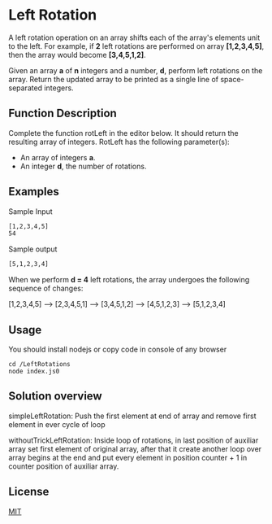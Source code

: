 # Left Rotation

A left rotation operation on an array shifts each of the array's elements  unit to the left. For example, if **2** left rotations are performed on array **[1,2,3,4,5]**, then the array would become **[3,4,5,1,2]**.

Given an array **a** of **n** integers and a number, **d**, perform  left rotations on the array. Return the updated array to be printed as a single line of space-separated integers.

## Function Description
Complete the function rotLeft in the editor below. It should return the resulting array of integers. RotLeft has the following parameter(s):

- An array of integers **a**.
- An integer **d**, the number of rotations.


## Examples


Sample Input
```bash
[1,2,3,4,5]
54
```

Sample output

```bash
[5,1,2,3,4]
```

When we perform **d = 4** left rotations, the array undergoes the following sequence of changes:

[1,2,3,4,5] --> [2,3,4,5,1] --> [3,4,5,1,2] --> [4,5,1,2,3] --> [5,1,2,3,4]


## Usage
You should install nodejs or copy code in console of any browser

```node
cd /LeftRotations
node index.js0
```

## Solution overview
simpleLeftRotation:
Push the first element at end of array and remove first element in ever cycle of loop

withoutTrickLeftRotation:
Inside loop of rotations, in last position of auxiliar array set first element of original array, after that it create another loop over array begins at the end and put every element in position counter + 1 in counter position of auxiliar array.


## License
[MIT](https://choosealicense.com/licenses/mit/)
